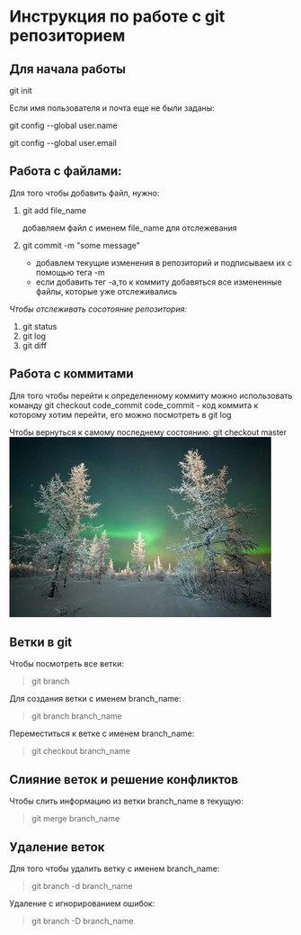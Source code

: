 # Инструкция по работе с git репозиторием

## Для начала работы
git init

Если имя пользователя и почта еще не были заданы:

git config --global user.name

git config --global user.email


## Работа с файлами:
Для того чтобы добавить файл, нужно:
1. git add file_name

    добавляем файл с именем file_name для отслежевания
2. git commit -m "some message"

    * добавлем текущие изменения в репозиторий и подписываем их с помощью тега -m
    * если добавить тег -a,то к коммиту добавяться все измененные файлы, которые уже отслеживались

*Чтобы отслеживать сосотояние репозитория:*
1. git status
2. git log
3. git diff


## Работа с коммитами
Для того чтобы перейти к определенному коммиту можно использовать команду
git checkout code_commit
    code_commit - код коммита к которому хотим перейти, его можно посмотреть в git log

Чтобы вернуться к самому последнему состоянию:
git checkout master
![winte](зима.jpg)


## Ветки в git
Чтобы посмотреть все ветки:
> git branch

Для создания ветки с именем branch_name:
> git branch branch_name

Переместиться к ветке с именем branch_name:
> git checkout branch_name

## Слияние веток и решение конфликтов
Чтобы слить информацию из ветки branch_name в текущую:
> git merge branch_name

## Удаление веток
Для того чтобы удалить ветку с именем branch_name:
> git branch -d branch_name

Удаление с игнорированием ошибок:
> git branch -D branch_name
